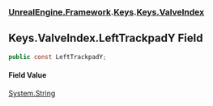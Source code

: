 ### [UnrealEngine.Framework](./UnrealEngine-Framework.md 'UnrealEngine.Framework').[Keys](./Keys.md 'UnrealEngine.Framework.Keys').[Keys.ValveIndex](./Keys-ValveIndex.md 'UnrealEngine.Framework.Keys.ValveIndex')
## Keys.ValveIndex.LeftTrackpadY Field
  
```csharp
public const LeftTrackpadY;
```
#### Field Value
[System.String](https://docs.microsoft.com/en-us/dotnet/api/System.String 'System.String')  
